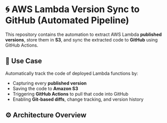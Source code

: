 # 🌀 AWS Lambda Version Sync to GitHub (Automated Pipeline)

This repository contains the automation to extract AWS Lambda **published versions**, store them in **S3**, and sync the extracted code to **GitHub** using GitHub Actions.

## 📌 Use Case

Automatically track the code of deployed Lambda functions by:
- Capturing every **published version**
- Saving the code to **Amazon S3**
- Triggering **GitHub Actions** to pull that code into GitHub
- Enabling **Git-based diffs**, change tracking, and version history

## ⚙️ Architecture Overview


